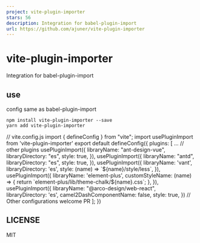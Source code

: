 ```yaml
---
project: vite-plugin-importer
stars: 56
description: Integration for babel-plugin-import
url: https://github.com/ajuner/vite-plugin-importer
---
```


vite-plugin-importer
====================

Integration for babel-plugin-import

use
---

config same as babel-plugin-import

```
npm install vite-plugin-importer --save
yarn add vite-plugin-importer
```

// vite.config.js
import { defineConfig } from "vite";
import usePluginImport from 'vite-plugin-importer'
export default defineConfig({
  plugins: \[
    ... // other plugins
    usePluginImport({
      libraryName: "ant-design-vue",
      libraryDirectory: "es",
      style: true,
    }),
    usePluginImport({
      libraryName: "antd",
      libraryDirectory: "es",
      style: true,
    }),
    usePluginImport({
      libraryName: 'vant',
      libraryDirectory: 'es',
      style: (name) \=> \`${name}/style/less\`,
    }),
    usePluginImport({
      libraryName: 'element-plus',
      customStyleName: (name) \=> {
        return \`element-plus/lib/theme-chalk/${name}.css\`;
      },
    }),
    usePluginImport({
      libraryName: "@arco-design/web-react",
      libraryDirectory: 'es',
      camel2DashComponentName: false,
      style: true,
    })
    // Other configurations welcome PR
  \];
})

LICENSE
-------

MIT
